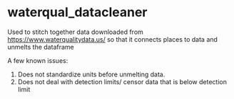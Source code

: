 # waterqual_datacleaner
Used to stitch together data downloaded from https://www.waterqualitydata.us/ so that it connects places to data and unmelts the dataframe

A few known issues: 
1) Does not standardize units before unmelting data.
2) Does not deal with detection limits/ censor data that is below detection limit
